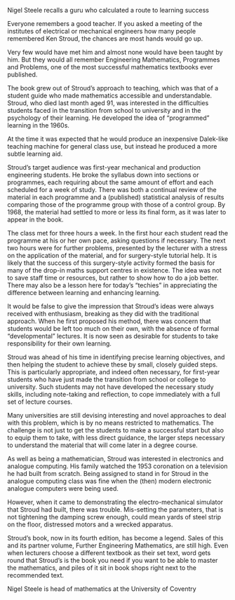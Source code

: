 Nigel Steele recalls a guru who calculated a route to learning success

Everyone remembers a good teacher. If you asked a meeting of the institutes of electrical or mechanical engineers how many people remembered Ken Stroud, the chances are most hands would go up.

Very few would have met him and almost none would have been taught by him. But they would all remember Engineering Mathematics, Programmes and Problems, one of the most successful mathematics textbooks ever published.

The book grew out of Stroud’s approach to teaching, which was that of a student guide who made mathematics accessible and understandable. Stroud, who died last month aged 91, was interested in the difficulties students faced in the transition from school to university and in the psychology of their learning. He developed the idea of “programmed” learning in the 1960s.

At the time it was expected that he would produce an inexpensive Dalek-like teaching machine for general class use, but instead he produced a more subtle learning aid.

Stroud’s target audience was first-year mechanical and production engineering students. He broke the syllabus down into sections or programmes, each requiring about the same amount of effort and each scheduled for a week of study. There was both a continual review of the material in each programme and a (published) statistical analysis of results comparing those of the programme group with those of a control group. By 1968, the material had settled to more or less its final form, as it was later to appear in the book.

The class met for three hours a week. In the first hour each student read the programme at his or her own pace, asking questions if necessary. The next two hours were for further problems, presented by the lecturer with a stress on the application of the material, and for surgery-style tutorial help. It is likely that the success of this surgery-style activity formed the basis for many of the drop-in maths support centres in existence. The idea was not to save staff time or resources, but rather to show how to do a job better. There may also be a lesson here for today’s “techies” in appreciating the difference between learning and enhancing learning.

It would be false to give the impression that Stroud’s ideas were always received with enthusiasm, breaking as they did with the traditional approach. When he first proposed his method, there was concern that students would be left too much on their own, with the absence of formal “developmental” lectures. It is now seen as desirable for students to take responsibility for their own learning.

Stroud was ahead of his time in identifying precise learning objectives, and then helping the student to achieve these by small, closely guided steps. This is particularly appropriate, and indeed often necessary, for first-year students who have just made the transition from school or college to university. Such students may not have developed the necessary study skills, including note-taking and reflection, to cope immediately with a full set of lecture courses.

Many universities are still devising interesting and novel approaches to deal with this problem, which is by no means restricted to mathematics. The challenge is not just to get the students to make a successful start but also to equip them to take, with less direct guidance, the larger steps necessary to understand the material that will come later in a degree course.

As well as being a mathematician, Stroud was interested in electronics and analogue computing. His family watched the 1953 coronation on a television he had built from scratch. Being assigned to stand in for Stroud in the analogue computing class was fine when the (then) modern electronic analogue computers were being used.

However, when it came to demonstrating the electro-mechanical simulator that Stroud had built, there was trouble. Mis-setting the parameters, that is not tightening the damping screw enough, could mean yards of steel strip on the floor, distressed motors and a wrecked apparatus.

Stroud’s book, now in its fourth edition, has become a legend. Sales of this and its partner volume, Further Engineering Mathematics, are still high. Even when lecturers choose a different textbook as their set text, word gets round that Stroud’s is the book you need if you want to be able to master the mathematics, and piles of it sit in book shops right next to the recommended text.

Nigel Steele is head of mathematics at the University of Coventry